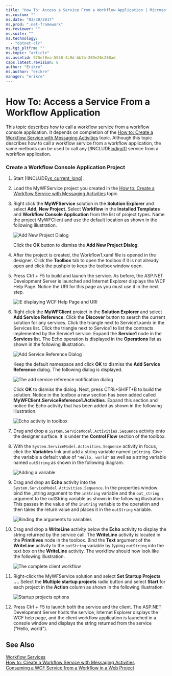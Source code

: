 ```yaml
---
title: "How To: Access a Service From a Workflow Application | Microsoft Docs"
ms.custom: ""
ms.date: "03/30/2017"
ms.prod: ".net-framework"
ms.reviewer: ""
ms.suite: ""
ms.technology: 
  - "dotnet-clr"
ms.tgt_pltfrm: ""
ms.topic: "article"
ms.assetid: 925ef8ea-5550-4c9d-bb7b-209e20c280ad
caps.latest.revision: 8
author: "Erikre"
ms.author: "erikre"
manager: "erikre"
---
```

# How To: Access a Service From a Workflow Application
This topic describes how to call a workflow service from a workflow console application. It depends on completion of the [How to: Create a Workflow Service with Messaging Activities](../../../../docs/framework/wcf/feature-details/how-to-create-a-workflow-service-with-messaging-activities.md) topic. Although this topic describes how to call a workflow service from a workflow application, the same methods can be used to call any [!INCLUDE[indigo1](../../../../includes/indigo1-md.md)] service from a workflow application.  
  
### Create a Workflow Console Application Project  
  
1.  Start [!INCLUDE[vs_current_long](../../../../includes/vs-current-long-md.md)].  
  
2.  Load the MyWFService project you created in the [How to: Create a Workflow Service with Messaging Activities](../../../../docs/framework/wcf/feature-details/how-to-create-a-workflow-service-with-messaging-activities.md) topic.  
  
3.  Right click the **MyWFService** solution in the **Solution Explorer** and select **Add**, **New Project**. Select **Workflow** in the **Installed Templates** and **Workflow Console Application** from the list of project types. Name the project MyWFClient and use the default location as shown in the following illustration.  
  
     ![Add New Project Dialog](../../../../docs/framework/wcf/feature-details/media/addnewprojectdlg.JPG "AddNewProjectDlg")  
  
     Click the **OK** button to dismiss the **Add New Project Dialog**.  
  
4.  After the project is created, the Workflow1.xaml file is opened in the designer. Click the **Toolbox** tab to open the toolbox if it is not already open and click the pushpin to keep the toolbox window open.  
  
5.  Press Ctrl + F5 to build and launch the service. As before, the ASP.NET Development Server is launched and Internet Explorer displays the WCF Help Page. Notice the URI for this page as you must use it in the next step.  
  
     ![IE displaying WCF Help Page and URI](../../../../docs/framework/wcf/feature-details/media/iewcfhelppagewuri.JPG "IEWCFHelpPageWURI")  
  
6.  Right click the **MyWFClient** project in the **Solution Explorer** and select **Add Service Reference**. Click the **Discover** button to search the current solution for any services. Click the triangle next to Service1.xamlx in the Services list. Click the triangle next to Service1 to list the contracts implemented by the Service1 service. Expand the **Service1** node in the **Services** list. The Echo operation is displayed in the **Operations** list as shown in the following illustration.  
  
     ![Add Service Reference Dialog](../../../../docs/framework/wcf/feature-details/media/addservicereference.JPG "AddServiceReference")  
  
     Keep the default namespace and click **OK** to dismiss the **Add Service Reference** dialog. The following dialog is displayed.  
  
     ![The add service reference notification dialog](../../../../docs/framework/wcf/feature-details/media/asrdlg.JPG "ASRDlg")  
  
     Click **OK** to dismiss the dialog. Next, press CTRL+SHIFT+B to build the solution. Notice in the toolbox a new section has been added called **MyWFClient.ServiceReference1.Activities**. Expand this section and notice the Echo activity that has been added as shown in the following illustration.  
  
     ![Echo activity in toolbox](../../../../docs/framework/wcf/feature-details/media/echoactivity.JPG "EchoActivity")  
  
7.  Drag and drop a <!--zz <xref:System.ServiceModel.Activities.Sequence>--> `System.ServiceModel.Activities.Sequence` activity onto the designer surface. It is under the **Control Flow** section of the toolbox.  
  
8.  With the <!--zz <xref:System.ServiceModel.Activities.Sequence>--> `System.ServiceModel.Activities.Sequence` activity in focus, click the **Variables** link and add a string variable named `inString`. Give the variable a default value of `"Hello, world"` as well as a string variable named `outString` as shown in the following diagram.  
  
     ![Adding a variable](../../../../docs/framework/wcf/feature-details/media/instringvar.JPG "inStringVar")  
  
9. Drag and drop an **Echo** activity into the <!--zz <xref:System.ServiceModel.Activities.Sequence>--> `System.ServiceModel.Activities.Sequence`. In the properties window bind the _string argument to the `inString` variable and the `out_string` argument to the outString variable as shown in the following illustration. This passes in the value of the `inString` variable to the operation and then takes the return value and places it in the `outString` variable.  
  
     ![Binding the arguments to variables](../../../../docs/framework/wcf/feature-details/media/argumentbind.JPG "ArgumentBind")  
  
10. Drag and drop a **WriteLine** activity below the **Echo** activity to display the string returned by the service call. The **WriteLine** activity is located in the **Primitives** node in the toolbox. Bind the **Text** argument of the **WriteLine** activity to the `outString` variable by typing `outString` into the text box on the **WriteLine** activity. The workflow should now look like the following illustration.  
  
     ![The complete client workflow](../../../../docs/framework/wcf/feature-details/media/completeclientwf.JPG "CompleteClientWF")  
  
11. Right-click the MyWFService solution and select **Set Startup Projects ...**. Select the **Multiple startup projects** radio button and select **Start** for each project in the **Action** column as shown in the following illustration.  
  
     ![Startup projects options](../../../../docs/framework/wcf/feature-details/media/startupprojects.JPG "StartupProjects")  
  
12. Press Ctrl + F5 to launch both the service and the client. The ASP.NET Development Server hosts the service, Internet Explorer displays the WCF help page, and the client workflow application is launched in a console window and displays the string returned from the service ("Hello, world").  
  
## See Also  
 [Workflow Services](../../../../docs/framework/wcf/feature-details/workflow-services.md)   
 [How to: Create a Workflow Service with Messaging Activities](../../../../docs/framework/wcf/feature-details/how-to-create-a-workflow-service-with-messaging-activities.md)   
 [Consuming a WCF Service from a Workflow in a Web Project](http://go.microsoft.com/fwlink/?LinkId=207725)